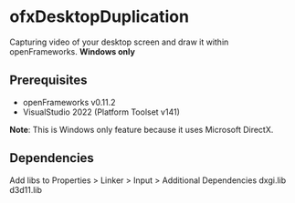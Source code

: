 # ofxDesktopDuplication

Capturing video of your desktop screen and draw it within openFrameworks. **Windows only**

## Prerequisites
* openFrameworks v0.11.2
* VisualStudio 2022 (Platform Toolset v141)

**Note**: This is Windows only feature because it uses Microsoft DirectX.

## Dependencies
Add libs to Properties > Linker > Input > Additional Dependencies
dxgi.lib
d3d11.lib